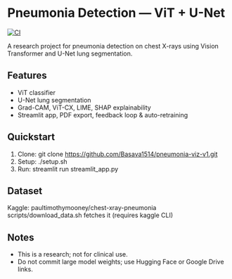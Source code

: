 # Pneumonia Detection — ViT + U-Net

[![CI](https://github.com/Basava1514/pneumonia-viz-v1/actions/workflows/ci.yml/badge.svg)](https://github.com/Basava1514/pneumonia-viz-v1/actions/workflows/ci.yml)

A research project for pneumonia detection on chest X-rays using Vision Transformer and U-Net lung segmentation.

## Features
- ViT classifier
- U-Net lung segmentation
- Grad-CAM, ViT-CX, LIME, SHAP explainability
- Streamlit app, PDF export, feedback loop & auto-retraining

## Quickstart
1. Clone:
   git clone https://github.com/Basava1514/pneumonia-viz-v1.git
2. Setup:
   ./setup.sh
3. Run:
   streamlit run streamlit_app.py

## Dataset
Kaggle: paultimothymooney/chest-xray-pneumonia
scripts/download_data.sh fetches it (requires kaggle CLI)

## Notes
- This is a research; not for clinical use.
- Do not commit large model weights; use Hugging Face or Google Drive links.
